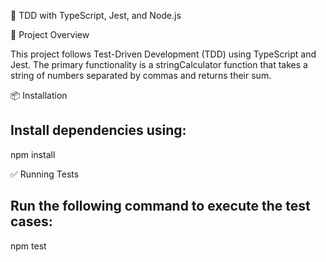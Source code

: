 🚀 TDD with TypeScript, Jest, and Node.js

📌 Project Overview

This project follows Test-Driven Development (TDD) using TypeScript and Jest. The primary functionality is a stringCalculator function that takes a string of numbers separated by commas and returns their sum.

📦 Installation

## Install dependencies using:
npm install

✅ Running Tests
## Run the following command to execute the test cases:
npm test